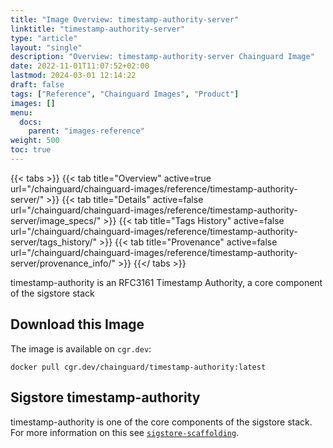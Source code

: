 ```yaml
---
title: "Image Overview: timestamp-authority-server"
linktitle: "timestamp-authority-server"
type: "article"
layout: "single"
description: "Overview: timestamp-authority-server Chainguard Image"
date: 2022-11-01T11:07:52+02:00
lastmod: 2024-03-01 12:14:22
draft: false
tags: ["Reference", "Chainguard Images", "Product"]
images: []
menu: 
  docs: 
    parent: "images-reference"
weight: 500
toc: true
---
```


{{< tabs >}}
{{< tab title="Overview" active=true url="/chainguard/chainguard-images/reference/timestamp-authority-server/" >}}
{{< tab title="Details" active=false url="/chainguard/chainguard-images/reference/timestamp-authority-server/image_specs/" >}}
{{< tab title="Tags History" active=false url="/chainguard/chainguard-images/reference/timestamp-authority-server/tags_history/" >}}
{{< tab title="Provenance" active=false url="/chainguard/chainguard-images/reference/timestamp-authority-server/provenance_info/" >}}
{{</ tabs >}}



<!--overview:start-->
timestamp-authority is an RFC3161 Timestamp Authority, a core component of the sigstore stack
<!--overview:end-->

<!--getting:start-->
## Download this Image
The image is available on `cgr.dev`:

```
docker pull cgr.dev/chainguard/timestamp-authority:latest
```
<!--getting:end-->

<!--body:start-->
## Sigstore timestamp-authority

timestamp-authority is one of the core components of the sigstore stack.  For more information on this see [`sigstore-scaffolding`](../sigstore-scaffolding/).
<!--body:end-->

